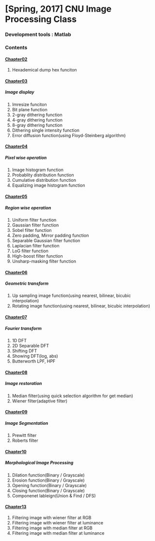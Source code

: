 # [Spring, 2017] CNU Image Processing Class

### Development tools : Matlab

### Contents

#### [Chapter02](https://github.com/Yoon-jae/Spring_2017_ImageProcessing/tree/master/Chapter02)
1. Hexademical dump hex funciton

#### [Chapter03](https://github.com/Yoon-jae/Spring_2017_ImageProcessing/tree/master/Chapter03)
##### Image display
1. Imresize funciton
2. Bit plane function
3. 2-gray dithering function
4. 4-gray dithering function
5. 8-gray dithering function
6. Dithering single intensity function
5. Error diffusion function(using Floyd-Steinberg algorithm)

#### [Chapter04](https://github.com/Yoon-jae/Spring_2017_ImageProcessing/tree/master/Chapter04)
##### Pixel wise operation
1. Image histogram function
2. Probablity distribution function
3. Cumulative distribution function
4. Equalizing image histogram function


#### [Chapter05](https://github.com/Yoon-jae/Spring_2017_ImageProcessing/tree/master/Chapter05)
##### Region wise operation
1. Uniform filter function
2. Gaussian filter function
3. Sobel filter function
4. Zero padding, Mirror padding function
5. Separable Gaussian filter function
6. Laplacian filter function
7. LoG filter function
8. High-boost filter function
9. Unsharp-masking filter function


#### [Chapter06](https://github.com/Yoon-jae/Spring_2017_ImageProcessing/tree/master/Chapter06)
##### Geometric transform
1. Up sampling image function(using nearest, bilinear, bicubic interpolation)
2. Rotating image function(using nearest, bilinear, bicubic interpolation)

#### [Chapter07](https://github.com/Yoon-jae/Spring_2017_ImageProcessing/tree/master/Chapter07)
##### Fourier transform
1. 1D DFT
2. 2D Separable DFT
3. Shifting DFT
4. Showing DFT(log, abs)
5. Butterworth LPF, HPF

#### [Chapter08](https://github.com/Yoon-jae/Spring_2017_ImageProcessing/tree/master/Chapter08)
##### Image restoration
1. Median filter(using quick selection algorithm for get median)
2. Wiener filter(adaptive filter)

#### [Chapter09](https://github.com/Yoon-jae/Spring_2017_ImageProcessing/tree/master/Chapter09)
##### Image Segmentation
1. Prewitt filter
2. Roberts filter

#### [Chapter10](https://github.com/Yoon-jae/Spring_2017_ImageProcessing/tree/master/Chapter10)
##### Morphological Image Processing
1. Dilation function(Binary / Grayscale)
2. Erosion function(Binary / Grayscale)
3. Opening function(Binary / Grayscale)
4. Closing function(Binary / Grayscale)
5. Componenet lableign(Union & Find / DFS)

#### [Chapter13](https://github.com/Yoon-jae/Spring_2017_ImageProcessing/tree/master/Chapter12)
1. Filtering image with wiener filter at RGB
2. Filtering image with wiener filter at luminance
3. Filtering image with median filter at RGB
4. Filtering image with median filter at luminance
